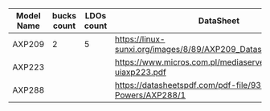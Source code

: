 Model Name | bucks count | LDOs count | DataSheet
--- | --- | --- | ---
AXP209 | 2 | 5 | https://linux-sunxi.org/images/8/89/AXP209_Datasheet_v1.0en.pdf
AXP223 | | | https://www.micros.com.pl/mediaserver/info-uiaxp223.pdf
AXP288 | | | https://datasheetspdf.com/pdf-file/938454/X-Powers/AXP288/1
